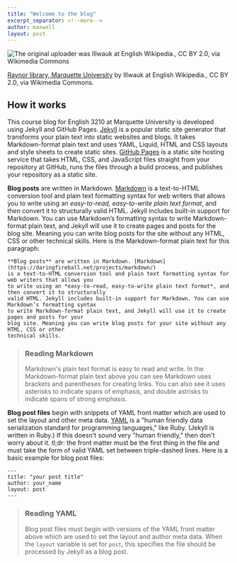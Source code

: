 ```yaml
---
title: "Welcome to the blog"
excerpt_separator: <!--more-->
author: maxwell
layout: post
--- 
```


![The original uploader was Illwauk at English Wikipedia., CC BY 2.0, via Wikimedia Commons](https://upload.wikimedia.org/wikipedia/commons/f/f9/Raynor_library%2C_Marquette_University.jpg)

[Raynor library, Marquette University](https://commons.wikimedia.org/wiki/File:Raynor_library,_Marquette_University.jpg) by Illwauk at English Wikipedia., CC BY 2.0, via Wikimedia Commons.

## How it works

This course blog for English 3210 at Marquette University is developed using Jekyll and GitHub Pages. [Jekyll](https://jekyllrb.com/) is a popular static site generator that transforms your plain text into static websites and blogs. It takes Markdown-format plain text and uses YAML, Liquid, HTML and CSS layouts and style sheets to create static sites. [GitHub Pages](https://pages.github.com/) is a static site hosting service that takes HTML, CSS, and JavaScript files straight from your repository at GitHub, runs the files through a build process, and publishes your repository as a static site.

**Blog posts** are written in Markdown. [Markdown](https://daringfireball.net/projects/markdown/) is a text-to-HTML conversion tool and plain text formatting syntax for web writers that allows you to write using an *easy-to-read, easy-to-write plain text format*, and then convert it to structurally valid HTML. Jekyll includes built-in support for Markdown. You can use Markdown’s formatting syntax to write Markdown-format plain text, and Jekyll will use it to create pages and posts for the blog site. Meaning you can write blog posts for the site without any HTML, CSS or other technical skills. Here is the Markdown-format plain text for this paragraph:

```
**Blog posts** are written in Markdown. [Markdown](https://daringfireball.net/projects/markdown/)
is a text-to-HTML conversion tool and plain text formatting syntax for web writers that allows you
to write using an *easy-to-read, easy-to-write plain text format*, and then convert it to structurally
valid HTML. Jekyll includes built-in support for Markdown. You can use Markdown’s formatting syntax
to write Markdown-format plain text, and Jekyll will use it to create pages and posts for your
blog site. Meaning you can write blog posts for your site without any HTML, CSS or other
technical skills.
```

> ### Reading Markdown
> 
> Markdown's plain text format is easy to read and write. In the Markdown-format plain text above you can see Markdown uses brackets and parentheses for creating links. You can also see it uses asterisks to indicate spans of emphasis, and double astrisks to indicate spans of strong emphasis.

<!--more-->

**Blog post files** begin with snippets of YAML front matter which are  used to set the layout and other meta data. [YAML](https://yaml.org/) is a "human friendly data serialization standard for programming languages," like Ruby. (Jekyll is written in Ruby.) If this doesn't sound very "human friendly," then don't worry about it. tl;dr: the front matter must be the first thing in the file and must take the form of valid YAML set between triple-dashed lines. Here is a basic example for blog post files:

```
---
title: "your post title"
author: your_name
layout: post
---
```

> ### Reading YAML
> 
> Blog post files must begin with versions of the YAML front matter above which are used to set the layout and author meta data. When the `layout` variable is set for `post`, this specifies the file should be processed by Jekyll as a blog post.
